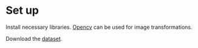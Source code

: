 # Set up

Install necessary libraries. [Opencv](https://opencv.org) can be used for image transformations.

Download the [dataset](https://zenodo.org/record/1327317#.ZCqRwbxBzCk).
